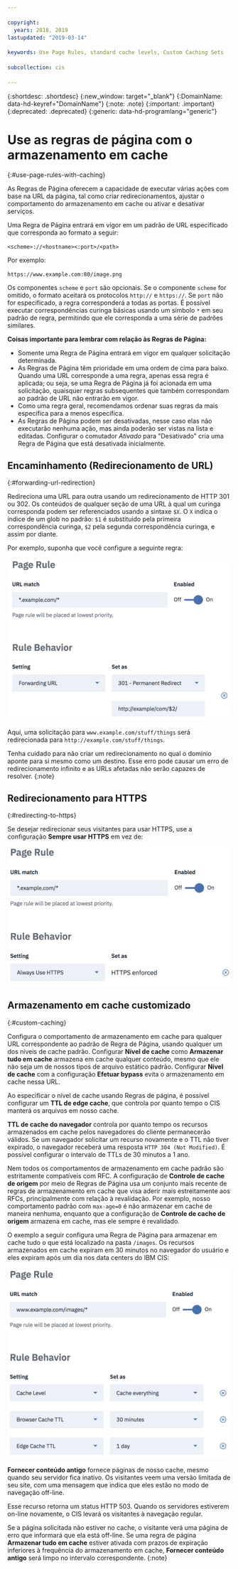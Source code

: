 ```yaml
---

copyright:
  years: 2018, 2019
lastupdated: "2019-03-14"

keywords: Use Page Rules, standard cache levels, Custom Caching Sets

subcollection: cis

---
```


{:shortdesc: .shortdesc}
{:new_window: target="_blank"}
{:DomainName: data-hd-keyref="DomainName"}
{:note: .note}
{:important: .important}
{:deprecated: .deprecated}
{:generic: data-hd-programlang="generic"}

# Use as regras de página com o armazenamento em cache
{:#use-page-rules-with-caching}

As Regras de Página oferecem a capacidade de executar várias ações com base na URL da página, tal como criar redirecionamentos, ajustar o comportamento do armazenamento em cache ou ativar e desativar serviços.

Uma Regra de Página entrará em vigor em um padrão de URL especificado que corresponda ao formato a seguir:

`<scheme>://<hostname><:port>/<path>`

Por exemplo:

`https://www.example.com:80/image.png`

Os componentes `scheme` e `port` são opcionais. Se o componente `scheme` for omitido, o formato aceitará os protocolos `http://` e `https://`. Se `port` não for especificado, a regra corresponderá a todas as portas. É possível executar correspondências curinga básicas usando um símbolo `*` em seu padrão de regra, permitindo que ele corresponda a uma série de padrões similares.

**Coisas importante para lembrar com relação às Regras de Página:**

 * Somente uma Regra de Página entrará em vigor em qualquer solicitação determinada.
 * As Regras de Página têm prioridade em uma ordem de cima para baixo. Quando uma URL corresponde a uma regra, apenas essa regra é aplicada; ou seja, se uma Regra de Página já foi acionada em uma solicitação, quaisquer regras subsequentes que também correspondam ao padrão de URL não entrarão em vigor. 
 * Como uma regra geral, recomendamos ordenar suas regras da mais específica para a menos específica.
 * As Regras de Página podem ser desativadas, nesse caso elas não executarão nenhuma ação, mas ainda poderão ser vistas na lista e editadas. Configurar o comutador *Ativado* para "Desativado" cria uma Regra de Página que está desativada inicialmente.


## Encaminhamento (Redirecionamento de URL)
{:#forwarding-url-redirection}

Redireciona uma URL para outra usando um redirecionamento de HTTP 301 ou 302. Os conteúdos de qualquer seção de uma URL à qual um curinga corresponda podem ser referenciados usando a sintaxe `$X`. O `X` indica o índice de um glob no padrão: `$1` é substituído pela primeira correspondência curinga, `$2` pela segunda correspondência curinga, e assim por diante.

Por exemplo, suponha que você configure a seguinte regra:

![imagem](images/url-redirection-example.png)

Aqui, uma solicitação para `www.example.com/stuff/things` será redirecionada para `http://example.com/stuff/things`.

Tenha cuidado para não criar um redirecionamento no qual o domínio aponte para si mesmo como um destino. Esse erro pode causar um erro de redirecionamento infinito e as URLs afetadas não serão capazes de resolver.
{:note}


## Redirecionamento para HTTPS
{:#redirecting-to-https}

Se desejar redirecionar seus visitantes para usar HTTPS, use a configuração **Sempre usar HTTPS** em vez de:

![imagem2](images/url-matching-patterns.png)


## Armazenamento em cache customizado
{:#custom-caching}

Configura o comportamento de armazenamento em cache para qualquer URL correspondente ao padrão de Regra de Página, usando qualquer um dos níveis de cache padrão. Configurar **Nível de cache** como **Armazenar tudo em cache** armazena em cache qualquer conteúdo, mesmo que ele não seja um de nossos tipos de arquivo estático padrão. Configurar **Nível de cache** com a configuração **Efetuar bypass** evita o armazenamento em cache nessa URL.

Ao especificar o nível de cache usando Regras de página, é possível configurar um **TTL de edge cache**, que controla por quanto tempo o CIS manterá os arquivos em nosso cache.

**TTL de cache do navegador** controla por quanto tempo os recursos armazenados em cache pelos navegadores do cliente permanecerão válidos. Se um navegador solicitar um recurso novamente e o TTL não tiver expirado, o navegador receberá uma resposta `HTTP 304 (Not Modified)`. É possível configurar o intervalo de TTLs de 30 minutos a 1 ano.

Nem todos os comportamentos de armazenamento em cache padrão são estritamente compatíveis com RFC. A configuração de **Controle de cache de origem** por meio de Regras de Página usa um conjunto mais recente de regras de armazenamento em cache que visa aderir mais estreitamente aos RFCs, principalmente com relação à revalidação. Por exemplo, nosso comportamento padrão com `max-age=0` é não armazenar em cache de maneira nenhuma, enquanto que a configuração de **Controle de cache de origem** armazena em cache, mas ele sempre é revalidado.

O exemplo a seguir configura uma Regra de Página para armazenar em cache tudo o que está localizado na pasta `/images`. Os recursos armazenados em cache expiram em 30 minutos no navegador do usuário e eles expiram após um dia nos data centers do IBM CIS:

![imagem3](images/url-example.png)

**Fornecer conteúdo antigo** fornece páginas de nosso cache, mesmo quando seu servidor fica inativo. Os visitantes veem uma versão limitada de seu site, com uma mensagem que indica que eles estão no modo de navegação off-line. 

Esse recurso retorna um status HTTP 503. Quando os servidores estiverem on-line novamente, o CIS levará os visitantes à navegação regular.

Se a página solicitada não estiver no cache, o visitante verá uma página de erro que informará que ela está off-line.
Se uma regra de página **Armazenar tudo em cache** estiver ativada com prazos de expiração inferiores à frequência do armazenamento em cache, **Fornecer conteúdo antigo** será limpo no intervalo correspondente.
{:note}
